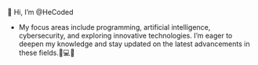 🤝 Hi, I’m @HeCoded  
- My focus areas include programming, artificial intelligence, cybersecurity, and exploring innovative technologies. I’m eager to deepen my knowledge and stay updated on the latest advancements in these fields.🤖💻📝
  

<!---
HeCoded/HeCoded is a ✨ special ✨ repository because its `README.md` (this file) appears on your GitHub profile.
You can click the Preview link to take a look at your changes.
--->
